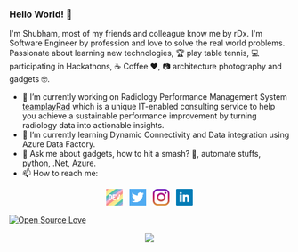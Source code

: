 ### Hello World! 👋

I'm Shubham, most of my friends and colleague know me by rDx. I'm Software Engineer by profession and love to solve the real world problems. Passionate about learning new technologies, :trophy: play table tennis, :computer: participating in Hackathons, :coffee: Coffee :hearts:, :camera: architecture photography and gadgets :nerd_face:. 


- 🔭 I’m currently working on Radiology Performance Management System [teamplayRad](https://www.siemens-healthineers.com/services/value-partnerships/portfolio-modules/digital-platforms/digital-platforms#teamplayRad) which is a unique IT-enabled consulting service to help you achieve a sustainable performance improvement by turning radiology data into actionable insights.
- 🌱 I’m currently learning Dynamic Connectivity and Data integration using Azure Data Factory.
- 💬 Ask me about gadgets, how to hit a smash? :tennis:, automate stuffs, python, .Net, Azure.
- 📫 How to reach me: 

<p align='center'>
<a href="https://dev.to/rdxshubham"><img height="30" src="https://raw.githubusercontent.com/ougrocks/ougrocks/master/icons/dev.png"></a>&nbsp;&nbsp;
<a href="https://twitter.com/rdxshubhams"><img height="30" src="https://raw.githubusercontent.com/ougrocks/ougrocks/master/icons/twitter.png?raw=true"></a>&nbsp;&nbsp;
<a href="https://instagram.com/rdxshubham"><img height="30" src="https://raw.githubusercontent.com/ougrocks/ougrocks/master/icons/instagram.jpg?raw=true"></a>&nbsp;&nbsp;
<a href="https://www.linkedin.com/in/rdxshubham/"><img height="30" src="https://raw.githubusercontent.com/ougrocks/ougrocks/master/icons/linkedin.png?raw=true"></a>
</p>

[![Open Source Love](https://badges.frapsoft.com/os/v1/open-source.svg?v=103)](https://github.com/ellerbrock/open-source-badges/)  <p align='center'>
<img align='center' src="https://visitor-badge.glitch.me/badge?page_id=rdxshubham.visitor-badge">
 <p/>

